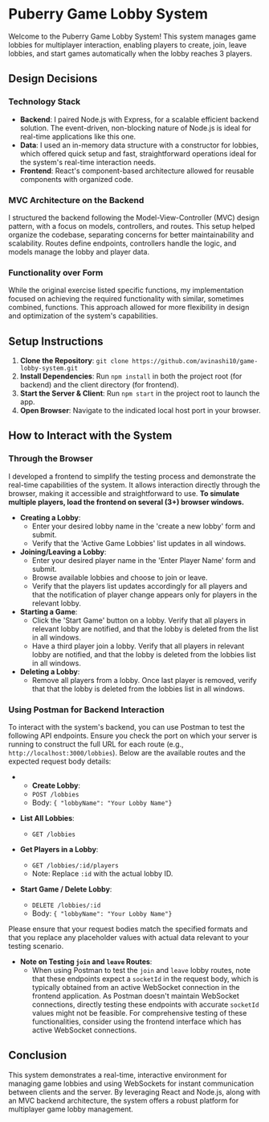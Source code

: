 # Puberry Game Lobby System

Welcome to the Puberry Game Lobby System! This system manages game lobbies for multiplayer interaction, enabling players to create, join, leave lobbies, and start games automatically when the lobby reaches 3 players.

## Design Decisions

### Technology Stack
- **Backend**: I paired Node.js with Express, for a scalable efficient backend solution. The event-driven, non-blocking nature of Node.js is ideal for real-time applications like this one.
- **Data**: I used an in-memory data structure with a constructor for lobbies, which offered quick setup and fast, straightforward operations ideal for the system's real-time interaction needs.
- **Frontend**: React's component-based architecture allowed for reusable components with organized code.


### MVC Architecture on the Backend
I structured the backend following the Model-View-Controller (MVC) design pattern,  with a focus on models, controllers, and routes. This setup helped organize the codebase, separating concerns for better maintainability and scalability. Routes define endpoints, controllers handle the logic, and models manage the lobby and player data.

### Functionality over Form
While the original exercise listed specific functions, my implementation focused on achieving the required functionality with similar, sometimes combined, functions. This approach allowed for more flexibility in design and optimization of the system's capabilities.

## Setup Instructions

1. **Clone the Repository**: `git clone https://github.com/avinashi10/game-lobby-system.git`
2. **Install Dependencies**: Run `npm install` in both the project root (for backend) and the client directory (for frontend).
3. **Start the Server & Client**: Run `npm start` in the project root to launch the app.
4. **Open Browser**: Navigate to the indicated local host port in your browser.
## How to Interact with the System

### Through the Browser
I developed a frontend to simplify the testing process and demonstrate the real-time capabilities of the system. It allows interaction directly through the browser, making it accessible and straightforward to use. 
**To simulate multiple players, load the frontend on several (3+) browser windows.**
- **Creating a Lobby**:
  - Enter your desired lobby name in the 'create a new lobby' form and submit.
  - Verify that the 'Active Game Lobbies' list updates in all windows.
- **Joining/Leaving a Lobby**:
  - Enter your desired player name in the 'Enter Player Name' form and submit.
  - Browse available lobbies and choose to join or leave.
  - Verify that the players list updates accordingly for all players and that the notification of player change appears only for players in the relevant lobby.
- **Starting a Game**:
  - Click the 'Start Game' button on a lobby. Verify that all players in relevant lobby are notified, and that the lobby is deleted from the list in all windows.
  - Have a third player join a lobby. Verify that all players in relevant lobby are notified, and that the lobby is deleted from the lobbies list in all windows.
- **Deleting a Lobby**:
  - Remove all players from a lobby. Once last player is removed, verify that that the lobby is deleted from the lobbies list in all windows.

### Using Postman for Backend Interaction

To interact with the system's backend, you can use Postman to test the following API endpoints. Ensure you check the port on which your server is running to construct the full URL for each route (e.g., `http://localhost:3000/lobbies`). Below are the available routes and the expected request body details:

- - **Create Lobby**: 
  - `POST /lobbies` 
  - Body: `{ "lobbyName": "Your Lobby Name"}`

- **List All Lobbies**: 
  - `GET /lobbies`

- **Get Players in a Lobby**: 
  - `GET /lobbies/:id/players`
  - Note: Replace `:id` with the actual lobby ID.

- **Start Game / Delete Lobby**: 
  - `DELETE /lobbies/:id`
  - Body: `{ "lobbyName": "Your Lobby Name"}`
  
Please ensure that your request bodies match the specified formats and that you replace any placeholder values with actual data relevant to your testing scenario.

- **Note on Testing `join` and `leave` Routes**:
  - When using Postman to test the `join` and `leave` lobby routes, note that these endpoints expect a `socketId` in the request body, which is typically obtained from an active WebSocket connection in the frontend application. As Postman doesn't maintain WebSocket connections, directly testing these endpoints with accurate `socketId` values might not be feasible. For comprehensive testing of these functionalities, consider using the frontend interface which has active WebSocket connections.

## Conclusion

This system demonstrates a real-time, interactive environment for managing game lobbies and using WebSockets for instant communication between clients and the server. By leveraging React and Node.js, along with an MVC backend architecture, the system offers a robust platform for multiplayer game lobby management.
